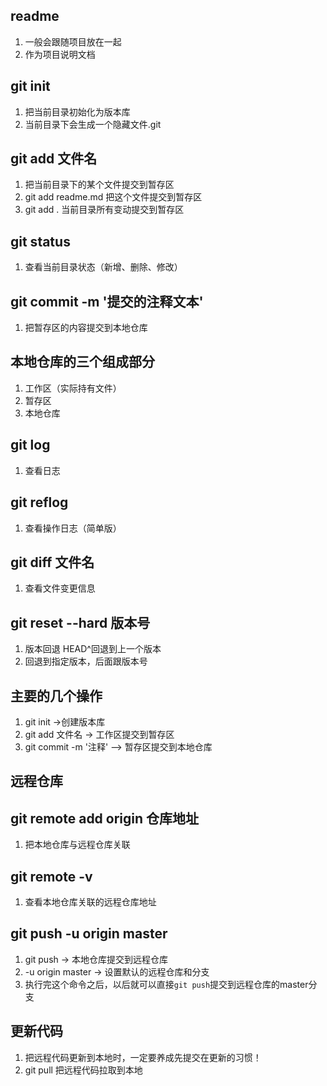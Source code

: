 ## readme
1. 一般会跟随项目放在一起
2. 作为项目说明文档

## git init
1. 把当前目录初始化为版本库
2. 当前目录下会生成一个隐藏文件.git

## git add 文件名
1. 把当前目录下的某个文件提交到暂存区
2. git add readme.md 把这个文件提交到暂存区
3. git add . 当前目录所有变动提交到暂存区

## git status
1. 查看当前目录状态（新增、删除、修改）

##  git commit -m '提交的注释文本'
1. 把暂存区的内容提交到本地仓库

## 本地仓库的三个组成部分
1. 工作区（实际持有文件）
2. 暂存区
3. 本地仓库

## git log
1. 查看日志


## git reflog
1. 查看操作日志（简单版）

## git diff 文件名
1. 查看文件变更信息

## git reset --hard 版本号
1. 版本回退 HEAD^回退到上一个版本
2. 回退到指定版本，后面跟版本号

## 主要的几个操作
1. git init ->创建版本库
2. git add 文件名 -> 工作区提交到暂存区
 3. git commit -m '注释' —> 暂存区提交到本地仓库

## 远程仓库

## git remote add origin 仓库地址
1. 把本地仓库与远程仓库关联

## git remote -v
1. 查看本地仓库关联的远程仓库地址

## git push -u origin master
1. git push -> 本地仓库提交到远程仓库
2. -u origin master -> 设置默认的远程仓库和分支
3. 执行完这个命令之后，以后就可以直接`git push`提交到远程仓库的master分支

## 更新代码
1. 把远程代码更新到本地时，一定要养成先提交在更新的习惯！
2. git pull 把远程代码拉取到本地
